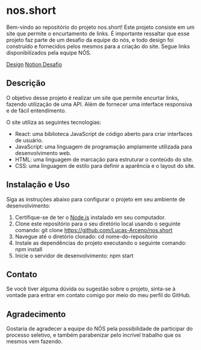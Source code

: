 # nos.short

Bem-vindo ao repositório do projeto nos.short! Este projeto consiste em um site que permite o encurtamento de links. É importante ressaltar que esse projeto faz parte de um desafio da equipe do nós, e todo design foi construído e fornecidos pelos mesmos para a criação do site. Segue links disponibilizados pela equipe NÓS.

[Design](https://www.figma.com/file/Yc5fm1EfYSRDbUifTY8kkF/Sele%C3%A7%C3%A3o-de-desenvolvedores-2023%2F2?type=design&node-id=1-2&mode=design)
[Notion Desafio](https://midi-seashore-228.notion.site/Projeto-final-fc138acd49dc4101b8a02f87b72e0182)

## Descrição

O objetivo desse projeto é realizar um site que permite encurtar links, fazendo utilização de uma API. Além de fornecer uma interface responsiva e de fácil entendimento.

O site utiliza as seguintes tecnologias:

- React: uma biblioteca JavaScript de código aberto para criar interfaces de usuário.
- JavaScript: uma linguagem de programação amplamente utilizada para desenvolvimento web.
- HTML: uma linguagem de marcação para estruturar o conteúdo do site.
- CSS: uma linguagem de estilo para definir a aparência e o layout do site.

## Instalação e Uso

Siga as instruções abaixo para configurar o projeto em seu ambiente de desenvolvimento:

1. Certifique-se de ter o [Node.js](https://nodejs.org) instalado em seu computador.
2. Clone este repositório para o seu diretório local usando o seguinte comando: git clone https://github.com/Lucas-Arceno/nos.short
3. Navegue até o diretório clonado: cd nome-do-repositorio
4. Instale as dependências do projeto executando o seguinte comando: npm install
5. Inicie o servidor de desenvolvimento: npm start

## Contato

Se você tiver alguma dúvida ou sugestão sobre o projeto, sinta-se à vontade para entrar em contato comigo por meio do meu perfil do GitHub.

## Agradecimento

Gostaria de agradecer a equipe do NÓS pela possibilidade de participar do processo seletivo, e também parabenizar pelo incrível trabalho que os mesmos vem fazendo.





